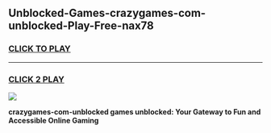 
## Unblocked-Games-crazygames-com-unblocked-Play-Free-nax78
<h3>
<a href="https://premium76.site?title=crazygames-com-unblocked&ref=23A">CLICK TO PLAY</a></h3>
<hr>

<h3>
<a href="https://premium76.site?title=crazygames-com-unblocked&ref=23A">CLICK 2 PLAY</a>
  
</h3>

<a href="https://premium76.site?title=crazygames-com-unblocked&ref=23A"><img src="https://clearcache.store/games.png"></a>


**crazygames-com-unblocked games unblocked: Your Gateway to Fun and Accessible Online Gaming**
